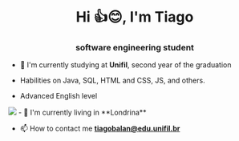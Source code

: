 
<h1 align="center">Hi 👍😊, I'm Tiago</h1>
<h3 align="center">software engineering student</h3>

- 📘 I'm currently studying at **Unifil**, second year of the graduation

- Habilities on Java, SQL, HTML and CSS, JS, and others.

- Advanced English level

<picture>
  <source
    srcset="https://github-readme-stats.vercel.app/api?username=anuraghazra&show_icons=true&theme=dark"
    media="(prefers-color-scheme: dark)"
  />
  <source
    srcset="https://github-readme-stats.vercel.app/api?username=anuraghazra&show_icons=true"
    media="(prefers-color-scheme: light), (prefers-color-scheme: no-preference)"
  />
  <img src="https://github-readme-stats.vercel.app/api?username=anuraghazra&show_icons=true" />
</picture>
- 🏬 I'm currently living in **Londrina**

- 📫 How to contact me **tiagobalan@edu.unifil.br**




